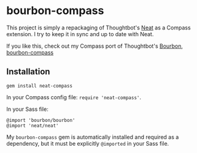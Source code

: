# bourbon-compass

This project is simply a repackaging of Thoughtbot's [Neat](http://neat.bourbon.io/) as a Compass extension. I try to keep it in sync and up to date with Neat.

If you like this, check out my Compass port of Thoughtbot's [Bourbon](http://bourbon.io/), [bourbon-compass](https://github.com/jedfoster/bourbon-compass)

## Installation

```
gem install neat-compass
```

In your Compass config file: `require 'neat-compass'`.


In your Sass file: 

```
@import 'bourbon/bourbon'
@import 'neat/neat'
```

My `bourbon-compass` gem is automatically installed and required as a dependency, but it must be explicitly `@imported` in your Sass file.
